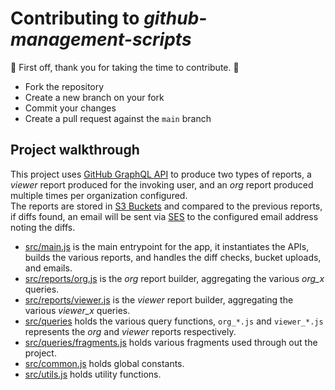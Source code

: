 # Contributing to *github-management-scripts*

:clap: First off, thank you for taking the time to contribute. :clap:

- Fork the repository
- Create a new branch on your fork
- Commit your changes
- Create a pull request against the `main` branch

## Project walkthrough

This project uses [GitHub GraphQL API](https://docs.github.com/en/graphql) to produce two types of reports, a *viewer*
report produced for the invoking user, and an *org* report produced multiple times per organization configured.<br/>
The reports are stored in [S3 Buckets](https://aws.amazon.com/s3/) and compared to the previous reports, if diffs found,
an email will be sent via [SES](https://aws.amazon.com/ses/) to the configured email address noting the diffs.

- [src/main.js](https://github.com/TomerFi/github-management-scripts/blob/main/src/main.js) is the main entrypoint for
  the app, it instantiates the APIs, builds the various reports, and handles the diff checks, bucket uploads, and emails.
- [src/reports/org.js](https://github.com/TomerFi/github-management-scripts/blob/main/src/reports/org.js) is the *org*
  report builder, aggregating the various *org_x* queries.
- [src/reports/viewer.js](https://github.com/TomerFi/github-management-scripts/blob/main/src/reports/viewer.js) is the
  *viewer* report builder, aggregating the various *viewer_x* queries.
- [src/queries](https://github.com/TomerFi/github-management-scripts/tree/main/src/queries) holds the various query
  functions, `org_*.js` and `viewer_*.js` represents the *org* and *viewer* reports respectively.
- [src/queries/fragments.js](https://github.com/TomerFi/github-management-scripts/blob/main/src/queries/fragments.js)
  holds various fragments used through out the project.
- [src/common.js](https://github.com/TomerFi/github-management-scripts/blob/main/src/common.js) holds global constants.
- [src/utils.js](https://github.com/TomerFi/github-management-scripts/blob/main/src/utils.js) holds utility functions.
